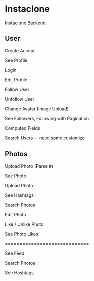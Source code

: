 # Instaclone

Instaclone Backend.

## User

Create Accout

See Profile

Login

Edit Profile

Follow User

Unfollow User

Change Avatar (Image Upload)

See Followers, Following with Pagination

Computed Fields

Search Users
-- need some customize

## Photos

Upload Photo (Parse #)

See Photo

Upload Photo

See Hashtags

Search Photos

Edit Photo

Like / Unlike Photo

See Photo Likes

=============================

See Feed

Search Photos

See Hashtags
